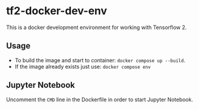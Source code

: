 # tf2-docker-dev-env
This is a docker development environment for working with Tensorflow 2.

## Usage
* To build the image and start to container: `docker compose up --build`.
* If the image already exists just use: `docker compose env`

## Jupyter Notebook
Uncomment the `CMD` line in the Dockerfile in order to start Jupyter Notebook.
